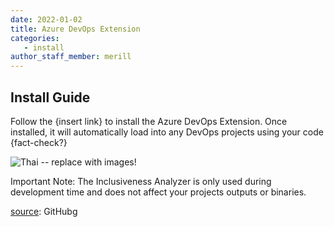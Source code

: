 ```yaml
---
date: 2022-01-02
title: Azure DevOps Extension
categories: 
   - install
author_staff_member: merill
---
```

## Install Guide

Follow the {insert link} to install the Azure DevOps Extension. Once installed, it will automatically load into any DevOps projects using your code {fact-check?}

![Thai](https://source.unsplash.com/random/1500x1147) -- replace with images!


Important Note: The Inclusiveness Analyzer is only used during development time and does not affect your projects outputs or binaries.

[source](needed?): GitHubg
